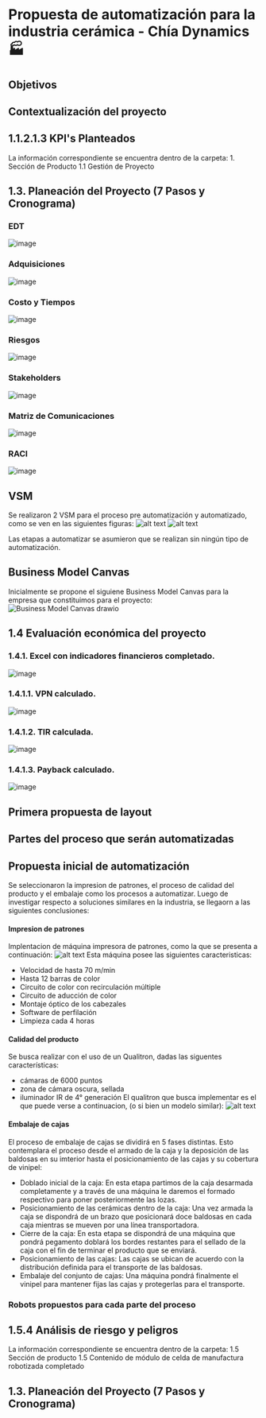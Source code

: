 # Propuesta de automatización para la industria cerámica - Chía Dynamics :factory:

## Objetivos

## Contextualización del proyecto

## 1.1.2.1.3 KPI's Planteados
La información correspondiente se encuentra dentro de la carpeta:
    1. Sección de Producto
        1.1 Gestión de Proyecto
        
## 1.3. Planeación del Proyecto (7 Pasos y Cronograma)
### EDT
![image](https://github.com/dfcantors/Proyecto_APM/assets/82415576/fae0568f-3207-43e5-95a1-0bb6bb61e4cb)
### Adquisiciones
![image](https://github.com/dfcantors/Proyecto_APM/assets/82415576/4d1bf957-31d1-4d04-a3e4-e632fc9817ac)
### Costo y Tiempos
![image](https://github.com/dfcantors/Proyecto_APM/assets/82415576/faabf7e8-9550-4612-a282-fa2c23c06098)
### Riesgos
![image](https://github.com/dfcantors/Proyecto_APM/assets/82415576/742736bd-3dc1-471a-b2ba-27741c3ef9c3)
### Stakeholders
![image](https://github.com/dfcantors/Proyecto_APM/assets/82415576/b917c409-9bb9-4b9b-a19a-fa85ac14ea3b)
### Matriz de Comunicaciones
![image](https://github.com/dfcantors/Proyecto_APM/assets/82415576/3f99db54-fbb3-424d-a4e8-377516b981f4)
### RACI
![image](https://github.com/dfcantors/Proyecto_APM/assets/82415576/13c69598-0434-48d8-9823-c905c539a79c)


## VSM
  Se realizaron  2 VSM para el proceso pre automatización y automatizado, como se ven en las siguientes figuras:
  ![alt text](VSM_preautomatozado.png)
  ![alt text](VSM_postautomatizacion.png)

  Las etapas a automatizar se asumieron que se realizan sin ningún tipo de automatización.
  
## Business Model Canvas

Inicialmente se propone el siguiene Business Model Canvas para la empresa que constituimos para el proyecto:
![Business Model Canvas drawio](https://github.com/dfcantors/Proyecto_APM/assets/51063831/4c971e23-9043-4a2b-880d-9d04d4d4dff8)



## 1.4 Evaluación económica del proyecto

### 1.4.1.	Excel con indicadores financieros completado.
![image](https://github.com/dfcantors/Proyecto_APM/blob/main/1.%20Seccion%20de%20Producto/1.4.%20Evaluacion%20Economica/1.4.1%20Excel.png)

### 1.4.1.1.	 VPN calculado.
![image](https://github.com/dfcantors/Proyecto_APM/blob/main/1.%20Seccion%20de%20Producto/1.4.%20Evaluacion%20Economica/1.4.1.1%20VPN.png)

### 1.4.1.2.	 TIR calculada.
![image](https://github.com/dfcantors/Proyecto_APM/blob/main/1.%20Seccion%20de%20Producto/1.4.%20Evaluacion%20Economica/1.4.1.2%20TIR.png)

### 1.4.1.3.	 Payback calculado.
![image](https://github.com/dfcantors/Proyecto_APM/blob/main/1.%20Seccion%20de%20Producto/1.4.%20Evaluacion%20Economica/1.4.1.3%20Payback.png)


## Primera propuesta de layout

## Partes del proceso que serán automatizadas

## Propuesta inicial de automatización
Se seleccionaron la impresion de patrones, el proceso de calidad del producto y el embalaje como los procesos a automatizar. Luego de investigar respecto a soluciones similares en la industria, se llegaorn a las siguientes conclusiones:
#### Impresion de patrones
 Implentacion de máquina impresora de patrones, como la que se presenta a continuación:
 ![alt text](<Maquina de impresion.jpg>)
 Esta máquina posee las siguientes caracteristicas:
- Velocidad de hasta 70 m/min
- Hasta 12 barras de color
- Circuito de color con recirculación múltiple
- Circuito de aducción de color
- Montaje óptico de los cabezales
- Software de perfilación
- Limpieza cada 4 horas


#### Calidad del producto
Se busca realizar con el uso de un Qualitron, dadas las siguentes características:
- cámaras de 6000 puntos
- zona de cámara oscura, sellada
- iluminador IR de 4° generación
El qualitron que busca implementar es el que puede verse a continuacion, (o si bien un modelo similar):
![alt text](Qualitron.jpg)

#### Embalaje de cajas

El proceso de embalaje de cajas se dividirá en 5 fases distintas. Esto contemplara el proceso desde el armado de la caja y la deposición de las baldosas en su imterior hasta el posicionamiento de las cajas y su cobertura de vinipel:

- Doblado inicial de la caja: En esta etapa partimos de la caja desarmada completamente y a través de una máquina le daremos el formado respectivo para poner posteriormente las lozas.
- Posicionamiento de las cerámicas dentro de la caja: Una vez armada la caja se dispondrá de un brazo que posicionará doce baldosas en cada caja mientras se mueven por una línea transportadora.
- Cierre de la caja: En esta etapa se dispondrá de una máquina que pondrá pegamento doblará los bordes restantes para el sellado de la caja con el fin de terminar el producto que se enviará.
- Posicionamiento de las cajas: Las cajas se ubican de acuerdo con la distribución definida para el transporte de las baldosas.
- Embalaje del conjunto de cajas: Una máquina pondrá finalmente el vinipel para mantener fijas las cajas y protegerlas para el transporte.
 

### Robots propuestos para cada parte del proceso

## 1.5.4 Análisis de riesgo y peligros
La información correspondiente se encuentra dentro de la carpeta:
    1.5 Sección de producto
        1.5 Contenido de módulo de celda de manufactura robotizada completado
        
## 1.3. Planeación del Proyecto (7 Pasos y Cronograma)
